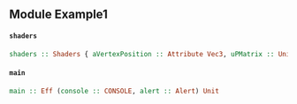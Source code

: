 ## Module Example1

#### `shaders`

``` purescript
shaders :: Shaders { aVertexPosition :: Attribute Vec3, uPMatrix :: Uniform Mat4, uMVMatrix :: Uniform Mat4 }
```

#### `main`

``` purescript
main :: Eff (console :: CONSOLE, alert :: Alert) Unit
```


